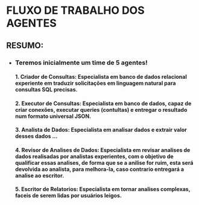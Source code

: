 # FLUXO DE TRABALHO DOS AGENTES

## RESUMO: 
* ### Teremos inicialmente um time de 5 agentes!
    #### 1. **Criador de Consultas:** Especialista em banco de dados relacional experiente em traduzir solicitações em linguagem natural para consultas SQL precisas.
    #### 2. **Executor de Consultas:** Especialista em banco de dados, capaz de criar conexões, executar queries (contultas) e entregar o resultado num formato universal JSON.
    #### 3. **Analista de Dados:** Especialista em analisar dados e extrair valor desses dados ... 
    #### 4. **Revisor de Analises de Dados:** Especialista em revisar analises de dados realisadas por analistas experientes, com o objetivo de qualificar essas analises, de forma que se a anilise for ruim, esta será devolvida ao analista, para melhora-la, caso contrario entregará a analise ao escritor. 
    #### 5. **Escritor de Relatorios:** Especialista em tornar analises complexas, faceis de serem lidas por usuários leigos.